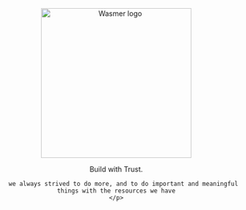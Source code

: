 <div align="center">
    <a href="https://tohjiwa.com" target="_blank">
        <picture>
          <source srcset="https://raw.githubusercontent.com/wasmerio/wasmer/master/assets/logo-white.png"  media="(prefers-color-scheme: dark)">
          <img width="300" src="https://tohjiwa.com/assets/img/tohjiwa_teknologi_logo.png" alt="Wasmer logo">
        </picture>
    </a>
    <p>
        Build with Trust.
        
        we always strived to do more, and to do important and meaningful things with the resources we have
    </p>
</div>
